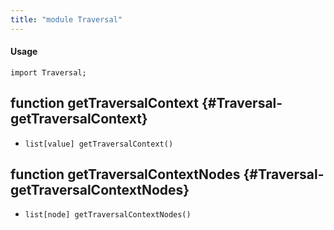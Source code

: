 ```yaml
---
title: "module Traversal"
---
```


#### Usage

`import Traversal;`


## function getTraversalContext {#Traversal-getTraversalContext}

* ``list[value] getTraversalContext()``

## function getTraversalContextNodes {#Traversal-getTraversalContextNodes}

* ``list[node] getTraversalContextNodes()``

